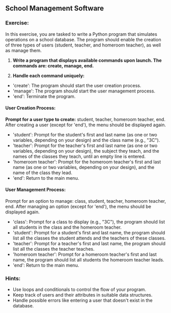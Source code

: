 ## School Management Software
### Exercise:
In this exercise, you are tasked to write a Python program that simulates operations on a school database. The program should enable the creation of three types of users (student, teacher, and homeroom teacher), as well as manage them.

1. **Write a program that displays available commands upon launch. The commands are: create, manage, end.**

2. **Handle each command uniquely:**
  - 'create': The program should start the user creation process.
  - 'manage': The program should start the user management process.
  - 'end': Terminate the program.

#### User Creation Process:

**Prompt for a user type to create:** student, teacher, homeroom teacher, end.<br>
After creating a user (except for 'end'), the menu should be displayed again.
  - 'student': Prompt for the student's first and last name (as one or two variables, depending on your design) and the class name (e.g., "3C").
  - 'teacher': Prompt for the teacher's first and last name (as one or two variables, depending on your design), the subject they teach, and the names of the classes they teach, until an empty line is entered.
  - 'homeroom teacher': Prompt for the homeroom teacher's first and last name (as one or two variables, depending on your design), and the name of the class they lead.
  - 'end': Return to the main menu.

#### User Management Process:

Prompt for an option to manage: class, student, teacher, homeroom teacher, end. After managing an option (except for 'end'), the menu should be displayed again.
  - 'class': Prompt for a class to display (e.g., "3C"), the program should list all students in the class and the homeroom teacher.
  - 'student': Prompt for a student's first and last name, the program should list all the classes the student attends and the teachers of these classes.
  - 'teacher': Prompt for a teacher's first and last name, the program should list all the classes the teacher teaches.
  - 'homeroom teacher': Prompt for a homeroom teacher's first and last name, the program should list all students the homeroom teacher leads.
  - 'end': Return to the main menu.

### Hints:
- Use loops and conditionals to control the flow of your program.
- Keep track of users and their attributes in suitable data structures.
- Handle possible errors like entering a user that doesn't exist in the database.
